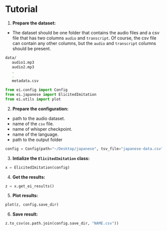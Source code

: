 # Tutorial

1. **Prepare the dataset:**

- The dataset should be one folder that contains the audio files and a csv file that has two columns `audio` and `transcript`. Of course, the csv file can contain any other columns, but the `audio` and `transcript` columns should be present.

```bash
data/
   audio1.mp3
   audio2.mp3
   .
   .
   metadata.csv
```

```python
from ei.config import Config
from ei.japanese import ElicitedImitation
from ei.utils import plot
```

2. **Prepare the configuration:**

- path to the audio dataset.
- name of the `csv` file.
- name of whisper checkpoint.
- name of the language.
- path to the output folder

```python
config = Config(path="~/Desktop/japanese", tsv_file="japanese-data.csv", checkpoint="openai/whisper-large-v3", language="ja", save_dir="~/Desktop")
```

3. **Intialize the `ElicitedImitation` class:**

```python
x = ElicitedImitation(config)
```

4. **Get the results:**

```python
z = x.get_ei_results()
```

5. **Plot results:**

```python
plot(z, config.save_dir)
```

6. **Save result:**

```python
z.to_csv(os.path.join(config.save_dir, "NAME.csv"))
```
